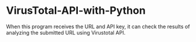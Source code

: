 # VirusTotal-API-with-Python
When this program receives the URL and API key, it can check the results of analyzing the submitted URL using Virustotal API.
